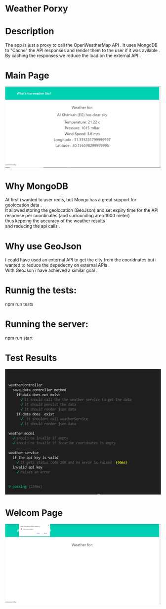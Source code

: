 
# Weather Porxy 

# Description
The app is just a proxy to call the OpenWeatherMap API .
It uses MongoDB to "Cache" the API responses and render them to the user if it was avilable .
By caching the responses we reduce the load on the external API .

# Main Page
![Main Page](./screenshots/main.png)

# Why MongoDB
At first i wanted to user redis, but Mongo has a great support for geolocation data .  
It allowed storing the geolocation (GeoJson) and set expiry time for the API response per coordinates (and surrounding area 1000 meter)  
thus kepping the accuracy of the weather results  
and reducing the api calls .    

# Why use GeoJson
I could have used an external API to get the city from the cooridnates but i wanted to reduce
the depedecny on external APIs .      
With GeoJson i have achieved a similar goal .  

# Runnig the tests:  
 npm run tests

# Running the server:
 npm run start

# Test Results
![Testing](screenshots/tests.png)

# Welcom Page
![Welcome Page](screenshots/allow.png)









